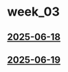 # week_03 <!-- markmap: foldAll -->
## [2025-06-18](2025-06-18/2025-06-18.html)
## [2025-06-19](2025-06-19/2025-06-19.html)
